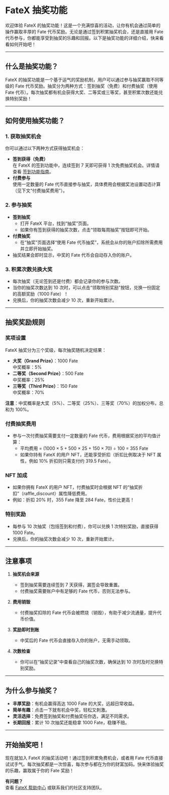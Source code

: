 # FateX 抽奖功能

欢迎体验 FateX 的抽奖功能！这是一个充满惊喜的活动，让你有机会通过简单的操作赢取丰厚的 Fate 代币奖励。无论是通过签到积累抽奖机会，还是直接用 Fate 代币参与，你都能享受到抽奖的乐趣和回报。以下是抽奖功能的详细介绍，快来看看如何开始吧！

---

## 什么是抽奖功能？

FateX 的抽奖功能是一个基于运气的奖励机制，用户可以通过参与抽奖赢取不同等级的 Fate 代币奖励。抽奖分为两种方式：签到抽奖（免费）和付费抽奖（使用 Fate 代币）。每次抽奖都有机会获得大奖、二等奖或三等奖，甚至积累次数还能兑换特别奖励！

---

## 如何使用抽奖功能？

### 1. 获取抽奖机会

你可以通过以下两种方式获得抽奖机会：

- **签到获得（免费）**  
  在 FateX 的签到功能中，连续签到 7 天即可获得 1 次免费抽奖机会。详情请查看 [签到功能指南](check-in.md)。
- **付费参与**  
  使用一定数量的 Fate 代币直接参与抽奖，具体费用会根据奖池设置动态计算（见下文“付费抽奖费用”）。

### 2. 参与抽奖

- **签到抽奖**  
  - 打开 FateX 平台，找到“抽奖”页面。
  - 如果你有签到获得的抽奖次数，点击“领取每周抽奖”按钮即可开始。
- **付费抽奖**  
  - 在“抽奖”页面选择“使用 Fate 代币抽奖”，系统会从你的账户扣除所需费用并立即开始抽奖。
- 抽奖结果会即时显示，中奖的 Fate 代币会自动存入你的账户。

### 3. 积累次数兑换大奖

- 每次抽奖（无论签到还是付费）都会记录你的参与次数。
- 当你的抽奖次数达到 10 次时，可以点击“领取特别奖励”按钮，兑换一份固定的高额奖励（1000 Fate）！
- 兑换后，你的抽奖次数会减少 10 次，重新开始累计。

---

## 抽奖奖励规则

### 奖项设置

FateX 抽奖分为三个奖级，每次抽奖随机决定结果：

- **大奖（Grand Prize）**：1000 Fate  
  中奖概率：5%
- **二等奖（Second Prize）**：500 Fate  
  中奖概率：25%
- **三等奖（Third Prize）**：150 Fate  
  中奖概率：70%

**注意**：中奖概率是大奖（5%）、二等奖（25%）、三等奖（70%）的加权分布，总和为 100%。

### 付费抽奖费用

- 参与一次付费抽奖需要支付一定数量的 Fate 代币，费用根据奖池的平均值计算：
  - 平均费用 = (1000 × 5 + 500 × 25 + 150 × 70) ÷ 100 = 355 Fate
  - 如果你持有 FateX 的用户 NFT，还能享受折扣（折扣比例取决于 NFT 属性，例如 10% 折扣则只需支付约 319.5 Fate）。

### NFT 加成

- 如果你拥有 FateX 的用户 NFT，付费抽奖时会根据 NFT 的“抽奖折扣”（raffle_discount）属性降低费用。
- 例如：折扣 20% 时，355 Fate 降至 284 Fate，性价比更高！

### 特别奖励

- 每参与 10 次抽奖（包括签到和付费），你可以兑换 1 次特别奖励，直接获得 1000 Fate。
- 兑换后，你的抽奖次数会减少 10 次，重新开始累计。

---

## 注意事项

1. **抽奖机会来源**  
   - 签到抽奖需要连续签到 7 天获得，漏签会导致重置。
   - 付费抽奖需要账户中有足够的 Fate 代币，否则无法参与。

2. **费用销毁**  
   - 付费抽奖扣除的 Fate 代币会被燃烧（销毁），有助于减少流通量，提升代币价值。

3. **奖励即时到账**  
   - 中奖后的 Fate 代币会直接存入你的账户，无需手动领取。

4. **次数检查**  
   - 你可以在“抽奖记录”中查看自己的抽奖次数，确保达到 10 次时及时兑换特别奖励。

---

## 为什么参与抽奖？

- **丰厚奖励**：有机会赢得高达 1000 Fate 的大奖，远超日常收益。
- **简单有趣**：点击一下就有机会中奖，轻松又刺激。
- **灵活选择**：免费签到抽奖和付费抽奖任你选，满足不同需求。
- **长期回报**：累计 10 次抽奖还能稳拿 1000 Fate，稳赚不赔。

---

## 开始抽奖吧！

现在就加入 FateX 的抽奖活动吧！通过签到积累免费机会，或者用 Fate 代币直接试试手气。每次抽奖都是一次惊喜，每次参与都在为你的财富加码。快来体验抽奖的乐趣，赢取属于你的 Fate 奖励！

**有问题？**  
查看 [FateX 帮助中心](example) 或联系我们的社区支持团队。